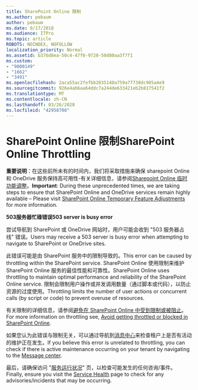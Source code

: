 ```yaml
---
title: SharePoint Online 限制
ms.author: pebaum
author: pebaum
ms.date: 9/17/2018
ms.audience: ITPro
ms.topic: article
ROBOTS: NOINDEX, NOFOLLOW
localization_priority: Normal
ms.assetid: b376d8ea-50c4-47f0-9720-50d80aa3f7f1
ms.custom:
- "9000149"
- "1662"
- "3491"
ms.openlocfilehash: 2aca55ac2fefbb2035140a759a77730dc905a4e9
ms.sourcegitcommit: 926e4ab6aa64ddc7a244de633421eb2b817541f2
ms.translationtype: MT
ms.contentlocale: zh-CN
ms.lasthandoff: 03/26/2020
ms.locfileid: "42958708"
---
```

# <a name="sharepoint-online-throttling"></a><span data-ttu-id="419fa-102">SharePoint Online 限制</span><span class="sxs-lookup"><span data-stu-id="419fa-102">SharePoint Online Throttling</span></span>

<span data-ttu-id="419fa-103">**重要说明**：在这些前所未有的时间内，我们将采取措施来确保 sharepoint Online 和 OneDrive 服务保持高可用性-有关详细信息，请参阅[Sharepoint Online 临时功能调整](https://aka.ms/ODSPAdjustments)。</span><span class="sxs-lookup"><span data-stu-id="419fa-103">**Important**: During these unprecedented times, we are taking steps to ensure that SharePoint Online and OneDrive services remain highly available – Please visit [SharePoint Online Temporary Feature Adjustments](https://aka.ms/ODSPAdjustments) for more information.</span></span>

<span data-ttu-id="419fa-104">**503服务器忙碌错误**</span><span class="sxs-lookup"><span data-stu-id="419fa-104">**503 server is busy error**</span></span>

<span data-ttu-id="419fa-105">尝试导航到 SharePoint 或 OneDrive 网站时，用户可能会收到 "503 服务器占线" 错误。</span><span class="sxs-lookup"><span data-stu-id="419fa-105">Users may receive a 503 server is busy error when attempting to navigate to SharePoint or OneDrive sites.</span></span> 

<span data-ttu-id="419fa-106">此错误可能是由 SharePoint 服务中的限制导致的。</span><span class="sxs-lookup"><span data-stu-id="419fa-106">This error can be caused by throttling within the SharePoint service.</span></span> <span data-ttu-id="419fa-107">SharePoint Online 使用限制来维护 SharePoint Online 服务的最佳性能和可靠性。</span><span class="sxs-lookup"><span data-stu-id="419fa-107">SharePoint Online uses throttling to maintain optimal performance and reliability of the SharePoint Online service.</span></span> <span data-ttu-id="419fa-108">限制会限制用户操作或并发调用数量（通过脚本或代码），以防止资源的过度使用。</span><span class="sxs-lookup"><span data-stu-id="419fa-108">Throttling limits the number of user actions or concurrent calls (by script or code) to prevent overuse of resources.</span></span> 

<span data-ttu-id="419fa-109">有关限制的详细信息，请参阅[避免在 SharePoint Online 中受到限制或被阻止](https://docs.microsoft.com/sharepoint/dev/general-development/how-to-avoid-getting-throttled-or-blocked-in-sharepoint-online)。</span><span class="sxs-lookup"><span data-stu-id="419fa-109">For more information on throttling see, [Avoid getting throttled or blocked in SharePoint Online](https://docs.microsoft.com/sharepoint/dev/general-development/how-to-avoid-getting-throttled-or-blocked-in-sharepoint-online).</span></span>

<span data-ttu-id="419fa-110">如果您认为此错误与限制无关，可以通过导航到[消息中心](https://portal.office.com/adminportal/home#/MessageCenter)来检查租户上是否有活动的维护正在发生。</span><span class="sxs-lookup"><span data-stu-id="419fa-110">If you believe this error is unrelated to throttling, you can check if there is active maintenance occurring on your tenant by navigating to the [Message center](https://portal.office.com/adminportal/home#/MessageCenter).</span></span>

 <span data-ttu-id="419fa-111">最后，请确保访问 "[服务运行状况](https://portal.office.com/adminportal/home#/servicehealth)" 页，以检查可能发生的任何咨询/事件。</span><span class="sxs-lookup"><span data-stu-id="419fa-111">Finally, ensure you visit the [Service Health](https://portal.office.com/adminportal/home#/servicehealth) page to check for any advisories/incidents that may be occurring.</span></span>

